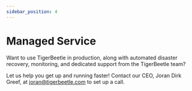 ```yaml
---
sidebar_position: 4
---
```


# Managed Service

Want to use TigerBeetle in production, along with automated disaster recovery, monitoring, and
dedicated support from the TigerBeetle team?

Let us help you get up and running faster! Contact our CEO, Joran Dirk Greef, at
<joran@tigerbeetle.com> to set up a call.
